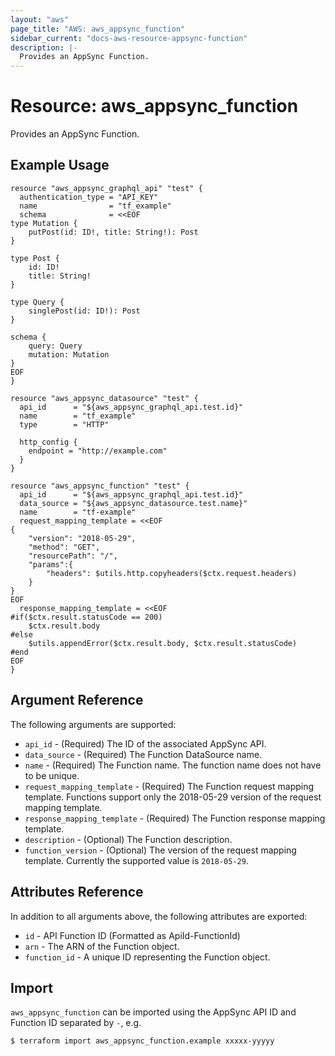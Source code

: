 ```yaml
---
layout: "aws"
page_title: "AWS: aws_appsync_function"
sidebar_current: "docs-aws-resource-appsync-function"
description: |-
  Provides an AppSync Function.
---
```


# Resource: aws_appsync_function

Provides an AppSync Function.

## Example Usage

```hcl
resource "aws_appsync_graphql_api" "test" {
  authentication_type = "API_KEY"
  name                = "tf_example"
  schema              = <<EOF
type Mutation {
    putPost(id: ID!, title: String!): Post
}

type Post {
    id: ID!
    title: String!
}

type Query {
    singlePost(id: ID!): Post
}

schema {
    query: Query
    mutation: Mutation
}
EOF
}

resource "aws_appsync_datasource" "test" {
  api_id      = "${aws_appsync_graphql_api.test.id}"
  name        = "tf_example"
  type        = "HTTP"

  http_config {
    endpoint = "http://example.com"
  }
}

resource "aws_appsync_function" "test" {
  api_id      = "${aws_appsync_graphql_api.test.id}"
  data_source = "${aws_appsync_datasource.test.name}"
  name        = "tf-example"
  request_mapping_template = <<EOF
{
    "version": "2018-05-29",
    "method": "GET",
    "resourcePath": "/",
    "params":{
        "headers": $utils.http.copyheaders($ctx.request.headers)
    }
}
EOF
  response_mapping_template = <<EOF
#if($ctx.result.statusCode == 200)
    $ctx.result.body
#else
    $utils.appendError($ctx.result.body, $ctx.result.statusCode)
#end
EOF
}

```

## Argument Reference

The following arguments are supported:

* `api_id` - (Required) The ID of the associated AppSync API.
* `data_source` - (Required) The Function DataSource name.
* `name` - (Required) The Function name. The function name does not have to be unique.
* `request_mapping_template` - (Required) The Function request mapping template. Functions support only the 2018-05-29 version of the request mapping template.
* `response_mapping_template` - (Required) The Function response mapping template.
* `description` - (Optional) The Function description.
* `function_version` - (Optional) The version of the request mapping template. Currently the supported value is `2018-05-29`.

## Attributes Reference

In addition to all arguments above, the following attributes are exported:

* `id` - API Function ID (Formatted as ApiId-FunctionId)
* `arn` - The ARN of the Function object.
* `function_id` - A unique ID representing the Function object.

## Import

`aws_appsync_function` can be imported using the AppSync API ID and Function ID separated by `-`, e.g.

```
$ terraform import aws_appsync_function.example xxxxx-yyyyy
```
